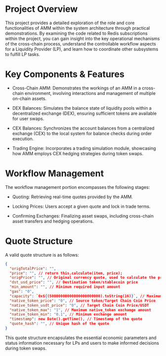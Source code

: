 # Project Overview
This project provides a detailed exploration of the role and core functionalities of AMM within the system architecture through practical demonstrations. By examining the code related to Redis subscriptions within the project, you can gain insight into the key operational mechanisms of the cross-chain process, understand the controllable workflow aspects for a Liquidity Provider (LP), and learn how to coordinate other subsystems to fulfill LP tasks.

# Key Components & Features
* Cross-Chain AMM: Demonstrates the workings of an AMM in a cross-chain environment, involving interactions and management of multiple on-chain assets.

* DEX Balances: Simulates the balance state of liquidity pools within a decentralized exchange (DEX), ensuring sufficient tokens are available for user swaps.

* CEX Balances: Synchronizes the account balances from a centralized exchange (CEX) to the local system for balance checks during order execution.

* Trading Engine: Incorporates a trading simulation module, showcasing how AMM employs CEX hedging strategies during token swaps.

# Workflow Management
The workflow management portion encompasses the following stages:

* Quoting: Retrieving real-time quotes provided by the AMM.

* Locking Prices: Users accept a given quote and lock in trade terms.

* Confirming Exchanges: Finalizing asset swaps, including cross-chain asset transfers and hedging operations.

# Quote Structure
A valid quote structure is as follows:

```Json
{
  "origTotalPrice": "",
  "price": "", // return this.calculate(item, price);
  "origPrice": "", // Original currency quote, used to calculate the price after slippage
  "dst_usd_price": "", // Destination token/stablecoin price
  "min_amount": "", // Minimum required input amount
  "gas": "0",
  "capacity": `0x${(50000000000000000000000).toString(16)}`, // Maximum supply the system can provide
  "native_token_price": "0", // Source token/Target Chain Coin Price
  "native_token_usdt_price": "0", // Target Chain Coin Price/USDT
  "native_token_max": "1", // Maximum native_token exchange amount
  "native_token_min": "0.1", // Minimum exchange amount
  "timestamp": new Date().getTime(), // Timestamp of the quote
  "quote_hash": "", // Unique hash of the quote
}
```

This quote structure encapsulates the essential economic parameters and status information necessary for LPs and users to make informed decisions during token swaps.
